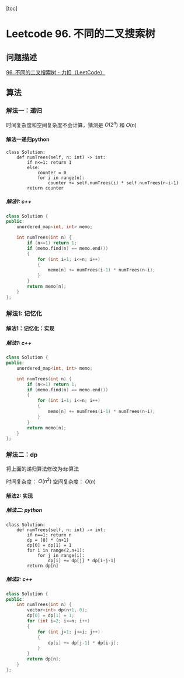 
[toc]

# Leetcode 96. 不同的二叉搜索树

## 问题描述

[96. 不同的二叉搜索树 - 力扣（LeetCode）](https://leetcode-cn.com/problems/unique-binary-search-trees/)

## 算法

### 解法一：递归

时间复杂度和空间复杂度不会计算，猜测是 $O(2^n)$ 和 $O(n)$


#### 解法一递归python

```
class Solution:
    def numTrees(self, n: int) -> int:
        if n<=1: return 1
        else:
            counter = 0
            for i in range(n):
                counter += self.numTrees(i) * self.numTrees(n-i-1)
        return counter
```

##### 解法1: c++

```cpp
class Solution {
public:
    unordered_map<int, int> memo;

    int numTrees(int n) {
        if (n<=1) return 1;
        if (memo.find(n) == memo.end())
        {
            for (int i=1; i<=n; i++)
            {
                memo[n] += numTrees(i-1) * numTrees(n-i);
            }
        }
        return memo[n];
    }
};
```

### 解法1: 记忆化

#### 解法1：记忆化：实现

##### 解法1: c++

```cpp
class Solution {
public:
    unordered_map<int, int> memo;

    int numTrees(int n) {
        if (n<=1) return 1;
        if (memo.find(n) == memo.end())
        {
            for (int i=1; i<=n; i++)
            {
                memo[n] += numTrees(i-1) * numTrees(n-i);
            }
        }
        return memo[n];
    }
};
```
### 解法二：dp

将上面的递归算法修改为dp算法

时间复杂度： $O(n^2)$
空间复杂度： $O(n)$

#### 解法2: 实现

##### 解法二: python

```
class Solution:
    def numTrees(self, n: int) -> int:
        if n==1: return n
        dp = [0] * (n+1)
        dp[0] = dp[1] = 1
        for i in range(2,n+1):
            for j in range(i):
                dp[i] += dp[j] * dp[i-j-1]
        return dp[n]
```

##### 解法2: c++


```cpp
class Solution {
public:
    int numTrees(int n) {
        vector<int> dp(n+1, 0);
        dp[0] = dp[1] = 1;
        for (int i=2; i<=n; i++)
        {
            for (int j=1; j<=i; j++)
            {
                dp[i] += dp[j-1] * dp[i-j];
            }
        }
        return dp[n];
    }
};
```
